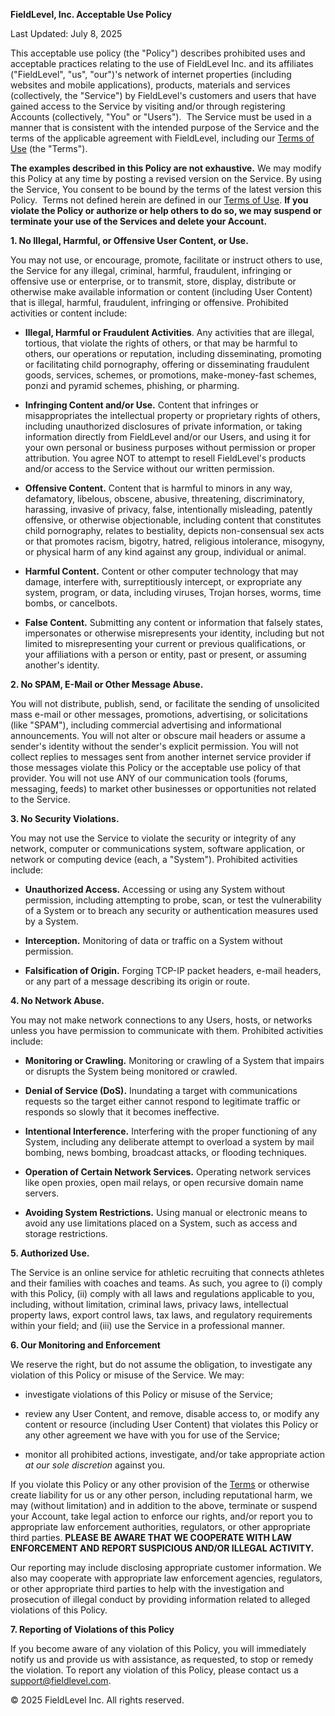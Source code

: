 **FieldLevel, Inc. Acceptable Use Policy**

Last Updated: July 8, 2025

This acceptable use policy (the "Policy") describes prohibited uses and acceptable practices relating to the use of FieldLevel Inc. and its affiliates ("FieldLevel", "us", "our")'s network of internet properties (including websites and mobile applications), products, materials and services (collectively, the "Service") by FieldLevel's customers and users that have gained access to the Service by visiting and/or through registering Accounts (collectively, "You" or "Users").  The Service must be used in a manner that is consistent with the intended purpose of the Service and the terms of the applicable agreement with FieldLevel, including our [Terms of Use](https://www.fieldlevel.com/policies/terms) (the "Terms").

**The examples described in this Policy are not exhaustive.** We may modify this Policy at any time by posting a revised version on the Service. By using the Service, You consent to be bound by the terms of the latest version this Policy.  Terms not defined herein are defined in our [Terms of Use](https://www.fieldlevel.com/policies/terms). **If you violate the Policy or authorize or help others to do so, we may suspend or terminate your use of the Services and delete your Account.**

**1. No Illegal, Harmful, or Offensive User Content, or Use.**

You may not use, or encourage, promote, facilitate or instruct others to use, the Service for any illegal, criminal, harmful, fraudulent, infringing or offensive use or enterprise, or to transmit, store, display, distribute or otherwise make available information or content (including User Content) that is illegal, harmful, fraudulent, infringing or offensive. Prohibited activities or content include:

- **Illegal, Harmful or Fraudulent Activities**. Any activities that are illegal, tortious, that violate the rights of others, or that may be harmful to others, our operations or reputation, including disseminating, promoting or facilitating child pornography, offering or disseminating fraudulent goods, services, schemes, or promotions, make-money-fast schemes, ponzi and pyramid schemes, phishing, or pharming.

- **Infringing Content and/or Use.** Content that infringes or misappropriates the intellectual property or proprietary rights of others, including unauthorized disclosures of private information, or taking information directly from FieldLevel and/or our Users, and using it for your own personal or business purposes without permission or proper attribution. You agree NOT to attempt to resell FieldLevel's products and/or access to the Service without our written permission.

- **Offensive Content.** Content that is harmful to minors in any way, defamatory, libelous, obscene, abusive, threatening, discriminatory, harassing, invasive of privacy, false, intentionally misleading, patently offensive, or otherwise objectionable, including content that constitutes child pornography, relates to bestiality, depicts non-consensual sex acts or that promotes racism, bigotry, hatred, religious intolerance, misogyny, or physical harm of any kind against any group, individual or animal.

- **Harmful Content.** Content or other computer technology that may damage, interfere with, surreptitiously intercept, or expropriate any system, program, or data, including viruses, Trojan horses, worms, time bombs, or cancelbots.

- **False Content.** Submitting any content or information that falsely states, impersonates or otherwise misrepresents your identity, including but not limited to misrepresenting your current or previous qualifications, or your affiliations with a person or entity, past or present, or assuming another's identity.

**2. No SPAM, E-Mail or Other Message Abuse.**

You will not distribute, publish, send, or facilitate the sending of unsolicited mass e-mail or other messages, promotions, advertising, or solicitations (like "SPAM"), including commercial advertising and informational announcements. You will not alter or obscure mail headers or assume a sender's identity without the sender's explicit permission. You will not collect replies to messages sent from another internet service provider if those messages violate this Policy or the acceptable use policy of that provider. You will not use ANY of our communication tools (forums, messaging, feeds) to market other businesses or opportunities not related to the Service.

**3. No Security Violations.**

You may not use the Service to violate the security or integrity of any network, computer or communications system, software application, or network or computing device (each, a "System"). Prohibited activities include:

- **Unauthorized Access.** Accessing or using any System without permission, including attempting to probe, scan, or test the vulnerability of a System or to breach any security or authentication measures used by a System.

- **Interception.** Monitoring of data or traffic on a System without permission.

- **Falsification of Origin.** Forging TCP-IP packet headers, e-mail headers, or any part of a message describing its origin or route.

**4. No Network Abuse.**

You may not make network connections to any Users, hosts, or networks unless you have permission to communicate with them. Prohibited activities include:

- **Monitoring or Crawling.** Monitoring or crawling of a System that impairs or disrupts the System being monitored or crawled.

- **Denial of Service (DoS).** Inundating a target with communications requests so the target either cannot respond to legitimate traffic or responds so slowly that it becomes ineffective.

- **Intentional Interference.** Interfering with the proper functioning of any System, including any deliberate attempt to overload a system by mail bombing, news bombing, broadcast attacks, or flooding techniques.

- **Operation of Certain Network Services.** Operating network services like open proxies, open mail relays, or open recursive domain name servers.

- **Avoiding System Restrictions.** Using manual or electronic means to avoid any use limitations placed on a System, such as access and storage restrictions.

**5. Authorized Use.**

The Service is an online service for athletic recruiting that connects athletes and their families with coaches and teams. As such, you agree to (i) comply with this Policy, (ii) comply with all laws and regulations applicable to you, including, without limitation, criminal laws, privacy laws, intellectual property laws, export control laws, tax laws, and regulatory requirements within your field; and (iii) use the Service in a professional manner.

**6. Our Monitoring and Enforcement**

We reserve the right, but do not assume the obligation, to investigate any violation of this Policy or misuse of the Service. We may:

- investigate violations of this Policy or misuse of the Service;

- review any User Content, and remove, disable access to, or modify any content or resource (including User Content) that violates this Policy or any other agreement we have with you for use of the Service;

- monitor all prohibited actions, investigate, and/or take appropriate action _at our sole discretion_ against you.

If you violate this Policy or any other provision of the [Terms](https://www.fieldlevel.com/policies/terms) or otherwise create liability for us or any other person, including reputational harm, we may (without limitation) and in addition to the above, terminate or suspend your Account, take legal action to enforce our rights, and/or report you to appropriate law enforcement authorities, regulators, or other appropriate third parties. **PLEASE BE AWARE THAT WE COOPERATE WITH LAW ENFORCEMENT AND REPORT SUSPICIOUS AND/OR ILLEGAL ACTIVITY.**

Our reporting may include disclosing appropriate customer information. We also may cooperate with appropriate law enforcement agencies, regulators, or other appropriate third parties to help with the investigation and prosecution of illegal conduct by providing information related to alleged violations of this Policy.

**7. Reporting of Violations of this Policy**

If you become aware of any violation of this Policy, you will immediately notify us and provide us with assistance, as requested, to stop or remedy the violation. To report any violation of this Policy, please contact us a [support@fieldlevel.com](mailto:support@fieldlevel.com).

© 2025 FieldLevel Inc. All rights reserved.
